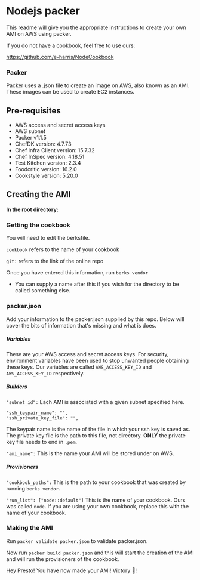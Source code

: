 # Nodejs packer

This readme will give you the appropriate instructions to create your own AMI on AWS using packer.

If you do not have a cookbook, feel free to use ours:

https://github.com/e-harris/NodeCookbook

### Packer

Packer uses a .json file to create an image on AWS, also known as an AMI. These images can be used to create EC2 instances.

## Pre-requisites
 - AWS access and secret access keys
 - AWS subnet
 - Packer v1.1.5
 - ChefDK version: 4.7.73
 - Chef Infra Client version: 15.7.32
 - Chef InSpec version: 4.18.51
 - Test Kitchen version: 2.3.4
 - Foodcritic version: 16.2.0
 - Cookstyle version: 5.20.0


## Creating the AMI

#### In the root directory:

### Getting the cookbook

You will need to edit the berksfile.

`cookbook` refers to the name of your cookbook

`git:` refers to the link of the online repo

Once you have entered this information, run `berks vendor`
 - You can supply a name after this if you wish for the directory to be called something else.

### packer.json

Add your information to the packer.json supplied by this repo. Below will cover the bits of information that's missing and what is does.

##### Variables

These are your AWS access and secret access keys. For security, environment variables have been used to stop unwanted people obtaining these keys. Our variables are called `AWS_ACCESS_KEY_ID` and `AWS_ACCESS_KEY_ID` respectively.

##### Builders 

`"subnet_id":` Each AMI is associated with a given subnet specified here.

```
"ssh_keypair_name": "",
"ssh_private_key_file": "",
```
The keypair name is the name of the file in which your ssh key is saved as. The private key file is the path to this file, not directory. **ONLY** the private key file needs to end in `.pem`.

`"ami_name":` This is the name your AMI will be stored under on AWS.

##### Provisioners

`"cookbook_paths":` This is the path to your cookbook that was created by running `berks vendor`.

`"run_list": ["node::default"]` This is the name of your cookbook. Ours was called `node`. If you are using your own cookbook, replace this with the name of your cookbook.

### Making the AMI

Run `packer validate packer.json` to validate packer.json.

Now run `packer build packer.json` and this will start the creation of the AMI and will run the provisioners of the cookbook.


Hey Presto! You have now made your AMI! Victory :taco:!
